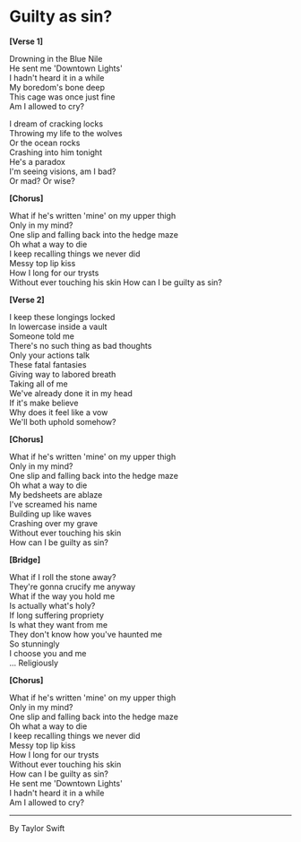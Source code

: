 # Guilty as sin?

**[Verse 1]**

Drowning in the Blue Nile \
He sent me 'Downtown Lights' \
I hadn't heard it in a while \
My boredom's bone deep \
This cage was once just fine \
Am I allowed to cry? 

I dream of cracking locks \
Throwing my life to the wolves \
Or the ocean rocks \
Crashing into him tonight \
He's a paradox \
I'm seeing visions, am I bad? \
Or mad? Or wise? 

**[Chorus]**

What if he's written 'mine' on my upper thigh \
Only in my mind? \
One slip and falling back into the hedge maze \
Oh what a way to die \
I keep recalling things we never did \
Messy top lip kiss \
How I long for our trysts \
Without ever touching his skin
How can I be guilty as sin?

**[Verse 2]**

I keep these longings locked \
In lowercase inside a vault \
Someone told me \
There's no such thing as bad thoughts \
Only your actions talk \
These fatal fantasies \
Giving way to labored breath \
Taking all of me \
We've already done it in my head \
If it's make believe \
Why does it feel like a vow \
We'll both uphold somehow? 

**[Chorus]**

What if he's written 'mine' on my upper thigh \
Only in my mind? \
One slip and falling back into the hedge maze \
Oh what a way to die \
My bedsheets are ablaze \
I've screamed his name \
Building up like waves \
Crashing over my grave \
Without ever touching his skin \
How can I be guilty as sin?

**[Bridge]**

What if I roll the stone away? \
They're gonna crucify me anyway \
What if the way you hold me \
Is actually what's holy? \
If long suffering propriety \
Is what they want from me \
They don't know how you've haunted me \
So stunningly \
I choose you and me \
... Religiously

**[Chorus]**

What if he's written 'mine' on my upper thigh \
Only in my mind? \
One slip and falling back into the hedge maze \
Oh what a way to die \
I keep recalling things we never did \
Messy top lip kiss \
How I long for our trysts \
Without ever touching his skin \
How can I be guilty as sin? \
He sent me 'Downtown Lights' \
I hadn't heard it in a while \
Am I allowed to cry?

---

By Taylor Swift 
